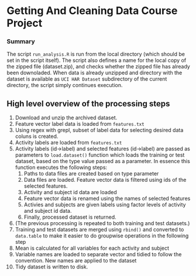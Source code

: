 # Getting And Cleaning Data Course Project

### Summary

The script `run_analysis.R` is run from the local directory (which should be set in the script itself). The script also defines a name for the local copy of the zipped file (dataset.zip), and checks whether the zipped file has already been downoladed. When data is already unzipped and directory with the dataset is available as `UCI HAR Dataset` subdirectory of the current directory, the script simply continues execution. 

## High level overview of the processing steps

1. Download and unzip the archived dataset.
2. Feature vector label data is loaded from `features.txt`
3. Using regex with grepl, subset of label data for selecting desired data coluns is created. 
4. Activity labels are loaded from `features.txt`
5. Activity labels (id->label) and selected features (id->label) are passed as parameters to `load.dataset()` function which loads the training or test dataset, based on the type value passed as a parameter. In essence this function executes the following steps:
     1. Paths to data files are created based on type parameter
     2. Data files are loaded. Feature vector data is filtered using ids of the selected features.
     3. Activity and subject id data are loaded
     4. Feature vector data is renamed using the names of selected features
     5. Activies and subjects are given labels using factor levels of activity and subject id data.
     6. Finally, processed dataset is returned.
6. (The previous processing is repeated to both training and test datasets.)
7. Training and test datasets are merged using `rbind()` and converted to `data.table` to make it easier to do groupwise operations in the following step 
8. Mean is calculated for all variables for each activity and subject
9. Variable names are loaded to separate vector and  tidied to follow the convention. New names are applied to the dataset
10. Tidy dataset is written to disk.
